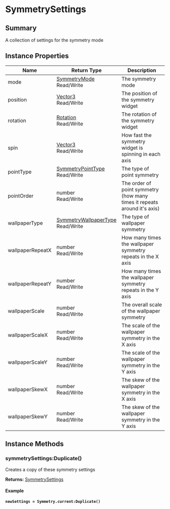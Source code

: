 
# SymmetrySettings

## Summary
A collection of settings for the symmetry mode


## Instance Properties

<table data-full-width="false">
<thead><tr><th>Name</th><th>Return Type</th><th>Description</th></tr></thead>
<tbody>
<tr><td>mode</td><td><a href="symmetrymode.md">SymmetryMode</a><br>Read/Write</td><td>The symmetry mode</td></tr>
<tr><td>position</td><td><a href="vector3.md">Vector3</a><br>Read/Write</td><td>The position of the symmetry widget</td></tr>
<tr><td>rotation</td><td><a href="rotation.md">Rotation</a><br>Read/Write</td><td>The rotation of the symmetry widget</td></tr>
<tr><td>spin</td><td><a href="vector3.md">Vector3</a><br>Read/Write</td><td>How fast the symmetry widget is spinning in each axis</td></tr>
<tr><td>pointType</td><td><a href="symmetrypointtype.md">SymmetryPointType</a><br>Read/Write</td><td>The type of point symmetry</td></tr>
<tr><td>pointOrder</td><td>number<br>Read/Write</td><td>The order of point symmetry (how many times it repeats around it's axis)</td></tr>
<tr><td>wallpaperType</td><td><a href="symmetrywallpapertype.md">SymmetryWallpaperType</a><br>Read/Write</td><td>The type of wallpaper symmetry</td></tr>
<tr><td>wallpaperRepeatX</td><td>number<br>Read/Write</td><td>How many times the wallpaper symmetry repeats in the X axis</td></tr>
<tr><td>wallpaperRepeatY</td><td>number<br>Read/Write</td><td>How many times the wallpaper symmetry repeats in the Y axis</td></tr>
<tr><td>wallpaperScale</td><td>number<br>Read/Write</td><td>The overall scale of the wallpaper symmetry</td></tr>
<tr><td>wallpaperScaleX</td><td>number<br>Read/Write</td><td>The scale of the wallpaper symmetry in the X axis</td></tr>
<tr><td>wallpaperScaleY</td><td>number<br>Read/Write</td><td>The scale of the wallpaper symmetry in the Y axis</td></tr>
<tr><td>wallpaperSkewX</td><td>number<br>Read/Write</td><td>The skew of the wallpaper symmetry in the X axis</td></tr>
<tr><td>wallpaperSkewY</td><td>number<br>Read/Write</td><td>The skew of the wallpaper symmetry in the Y axis</td></tr>
</tbody></table>




## Instance Methods

        
### symmetrySettings:Duplicate()

Creates a copy of these symmetry settings

**Returns:** <a href="symmetrysettings.md">SymmetrySettings</a> 




#### Example

<pre class="language-lua"><code class="lang-lua"><strong>newSettings = Symmetry.current:Duplicate()</strong></code></pre>



    
